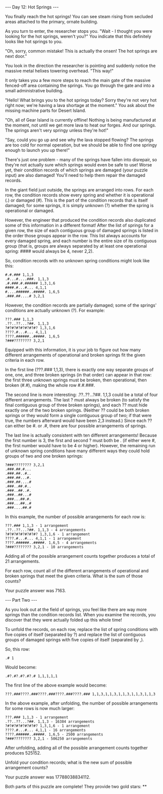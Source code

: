 
--- Day 12: Hot Springs ---

You finally reach the hot springs! You can see steam rising from secluded areas attached to the primary, ornate building.

As you turn to enter, the researcher stops you. "Wait - I thought you were looking for the hot springs, weren't you?" You indicate that this definitely looks like hot springs to you.

"Oh, sorry, common mistake! This is actually the onsen! The hot springs are next door."

You look in the direction the researcher is pointing and suddenly notice the massive metal helixes towering overhead. "This way!"

It only takes you a few more steps to reach the main gate of the massive fenced-off area containing the springs. You go through the gate and into a small administrative building.

"Hello! What brings you to the hot springs today? Sorry they're not very hot right now; we're having a lava shortage at the moment." You ask about the missing machine parts for Desert Island.

"Oh, all of Gear Island is currently offline! Nothing is being manufactured at the moment, not until we get more lava to heat our forges. And our springs. The springs aren't very springy unless they're hot!"

"Say, could you go up and see why the lava stopped flowing? The springs are too cold for normal operation, but we should be able to find one springy enough to launch you up there!"

There's just one problem - many of the springs have fallen into disrepair, so they're not actually sure which springs would even be safe to use! Worse yet, their condition records of which springs are damaged (your puzzle input) are also damaged! You'll need to help them repair the damaged records.

In the giant field just outside, the springs are arranged into rows. For each row, the condition records show every spring and whether it is operational (.) or damaged (#). This is the part of the condition records that is itself damaged; for some springs, it is simply unknown (?) whether the spring is operational or damaged.

However, the engineer that produced the condition records also duplicated some of this information in a different format! After the list of springs for a given row, the size of each contiguous group of damaged springs is listed in the order those groups appear in the row. This list always accounts for every damaged spring, and each number is the entire size of its contiguous group (that is, groups are always separated by at least one operational spring: #### would always be 4, never 2,2).

So, condition records with no unknown spring conditions might look like this:


```
#.#.### 1,1,3
.#...#....###. 1,1,3
.#.###.#.###### 1,3,1,6
####.#...#... 4,1,1
#....######..#####. 1,6,5
.###.##....# 3,2,1
```
However, the condition records are partially damaged; some of the springs' conditions are actually unknown (?). For example:


```
???.### 1,1,3
.??..??...?##. 1,1,3
?#?#?#?#?#?#?#? 1,3,1,6
????.#...#... 4,1,1
????.######..#####. 1,6,5
?###???????? 3,2,1
```
Equipped with this information, it is your job to figure out how many different arrangements of operational and broken springs fit the given criteria in each row.

In the first line (???.### 1,1,3), there is exactly one way separate groups of one, one, and three broken springs (in that order) can appear in that row: the first three unknown springs must be broken, then operational, then broken (#.#), making the whole row #.#.###.

The second line is more interesting: .??..??...?##. 1,1,3 could be a total of four different arrangements. The last ? must always be broken (to satisfy the final contiguous group of three broken springs), and each ?? must hide exactly one of the two broken springs. (Neither ?? could be both broken springs or they would form a single contiguous group of two; if that were true, the numbers afterward would have been 2,3 instead.) Since each ?? can either be #. or .#, there are four possible arrangements of springs.

The last line is actually consistent with ten different arrangements! Because the first number is 3, the first and second ? must both be . (if either were #, the first number would have to be 4 or higher). However, the remaining run of unknown spring conditions have many different ways they could hold groups of two and one broken springs:
```
?###???????? 3,2,1
.###.##.#...
.###.##..#..
.###.##...#.
.###.##....#
.###..##.#..
.###..##..#.
.###..##...#
.###...##.#.
.###...##..#
.###....##.#
```
In this example, the number of possible arrangements for each row is:
```
???.### 1,1,3 - 1 arrangement
.??..??...?##. 1,1,3 - 4 arrangements
?#?#?#?#?#?#?#? 1,3,1,6 - 1 arrangement
????.#...#... 4,1,1 - 1 arrangement
????.######..#####. 1,6,5 - 4 arrangements
?###???????? 3,2,1 - 10 arrangements
```
Adding all of the possible arrangement counts together produces a total of 21 arrangements.

For each row, count all of the different arrangements of operational and broken springs that meet the given criteria. What is the sum of those counts?

Your puzzle answer was 7163.

--- Part Two ---

As you look out at the field of springs, you feel like there are way more springs than the condition records list. When you examine the records, you discover that they were actually folded up this whole time!

To unfold the records, on each row, replace the list of spring conditions with five copies of itself (separated by ?) and replace the list of contiguous groups of damaged springs with five copies of itself (separated by ,).

So, this row:
```
.# 1
```
Would become:
```
.#?.#?.#?.#?.# 1,1,1,1,1
```
The first line of the above example would become:
```
???.###????.###????.###????.###????.### 1,1,3,1,1,3,1,1,3,1,1,3,1,1,3
```
In the above example, after unfolding, the number of possible arrangements for some rows is now much larger:
```
???.### 1,1,3 - 1 arrangement
.??..??...?##. 1,1,3 - 16384 arrangements
?#?#?#?#?#?#?#? 1,3,1,6 - 1 arrangement
????.#...#... 4,1,1 - 16 arrangements
????.######..#####. 1,6,5 - 2500 arrangements
?###???????? 3,2,1 - 506250 arrangements
```
After unfolding, adding all of the possible arrangement counts together produces 525152.

Unfold your condition records; what is the new sum of possible arrangement counts?

Your puzzle answer was 17788038834112.

Both parts of this puzzle are complete! They provide two gold stars: **